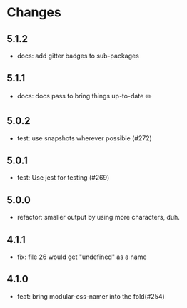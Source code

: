 # Changes

## 5.1.2

- docs: add gitter badges to sub-packages

## 5.1.1

- docs: docs pass to bring things up-to-date :pencil2:

## 5.0.2

- test: use snapshots wherever possible (#272)

## 5.0.1

- test: Use jest for testing (#269)

## 5.0.0

- refactor: smaller output by using more characters, duh.

## 4.1.1

- fix: file 26 would get "undefined" as a name

## 4.1.0

- feat: bring modular-css-namer into the fold(#254)
